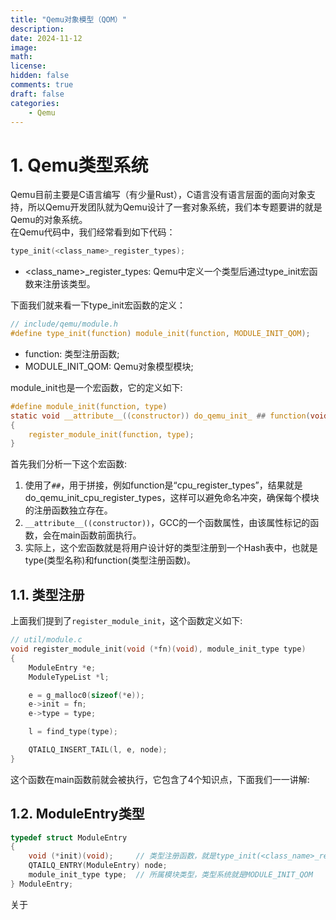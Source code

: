 ```yaml
---
title: "Qemu对象模型（QOM）"
description: 
date: 2024-11-12
image: 
math: 
license: 
hidden: false
comments: true
draft: false
categories:
    - Qemu
---
```


# 1. Qemu类型系统
Qemu目前主要是C语言编写（有少量Rust），C语言没有语言层面的面向对象支持，所以Qemu开发团队就为Qemu设计了一套对象系统，我们本专题要讲的就是Qemu的对象系统。   
在Qemu代码中，我们经常看到如下代码：   
```c
type_init(<class_name>_register_types);
```
- <class_name>_register_types: Qemu中定义一个类型后通过type_init宏函数来注册该类型。   

下面我们就来看一下type_init宏函数的定义：  
```c
// include/qemu/module.h
#define type_init(function) module_init(function, MODULE_INIT_QOM);  
```
- function: 类型注册函数;   
- MODULE_INIT_QOM: Qemu对象模型模块;  

module_init也是一个宏函数，它的定义如下:  
```c
#define module_init(function, type)                                         \
static void __attribute__((constructor)) do_qemu_init_ ## function(void)    \
{                                                                           \
    register_module_init(function, type);                                   \
}
```
首先我们分析一下这个宏函数:  
1. 使用了`##`，用于拼接，例如function是“cpu_register_types”，结果就是do_qemu_init_cpu_register_types，这样可以避免命名冲突，确保每个模块的注册函数独立存在。   
2. `__attribute__((constructor))`，GCC的一个函数属性，由该属性标记的函数，会在main函数前面执行。   
3. 实际上，这个宏函数就是将用户设计好的类型注册到一个Hash表中，也就是type(类型名称)和function(类型注册函数)。   


## 1.1. 类型注册
上面我们提到了`register_module_init`，这个函数定义如下:   
```c
// util/module.c  
void register_module_init(void (*fn)(void), module_init_type type)
{
    ModuleEntry *e;
    ModuleTypeList *l;

    e = g_malloc0(sizeof(*e));
    e->init = fn;
    e->type = type;

    l = find_type(type);

    QTAILQ_INSERT_TAIL(l, e, node);
}
```
这个函数在main函数前就会被执行，它包含了4个知识点，下面我们一一讲解:  
## 1.2. ModuleEntry类型
```c
typedef struct ModuleEntry
{
    void (*init)(void);     // 类型注册函数，就是type_init(<class_name>_register_types);中的<class_name>_register_types
    QTAILQ_ENTRY(ModuleEntry) node;
    module_init_type type;  // 所属模块类型，类型系统就是MODULE_INIT_QOM
} ModuleEntry;
```
关于